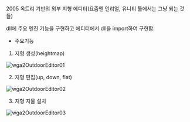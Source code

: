 2005 옥트리 기반의 외부 지형 에디터(요즘엔 언리얼, 유니티 툴에서는 그냥 되는 것들)

dll에 주요 엔진 기능을 구현하고 에디터에서 dll을 import하여 구현함.

* 주요기능
  
1. 지형 생성(heightmap)

![wga2OutdoorEditor01](https://github.com/user-attachments/assets/d92c24cd-fa66-486c-8462-84d32aded23a)

2. 지형 편집(up, down, flat)

![wga2OutdoorEditor02](https://github.com/user-attachments/assets/9cd27f42-bc44-476b-995e-d22f26fb2f47)

3. 지형 지물 설치

![wga2OutdoorEditor03](https://github.com/user-attachments/assets/68938148-5a1c-4011-bed7-1534ac777571)
